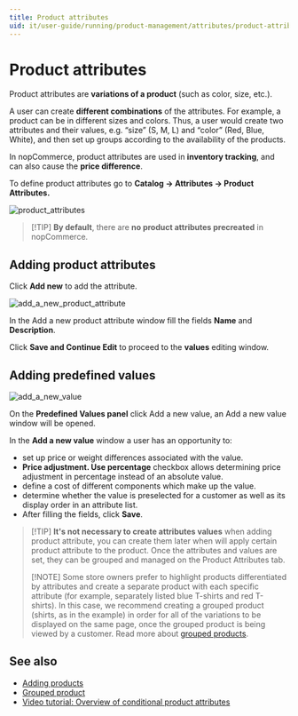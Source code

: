 ```yaml
---
title: Product attributes
uid: it/user-guide/running/product-management/attributes/product-attributes
---
```


# Product attributes

Product attributes are **variations of a product** (such as color, size, etc.).

A user can create **different combinations** of the attributes. For example, a product can be in different sizes and colors. Thus, a user would create two attributes and their values, e.g. “size” (S, M, L) and “color” (Red, Blue, White), and then set up groups according to the availability of the products.

In nopCommerce, product attributes are used in **inventory tracking**, and can also cause the **price difference**.

To define product attributes go to **Catalog → Attributes → Product Attributes.**

![product_attributes](_static/product-attributes/product_attributes.png)

> [!TIP] **By default**, there are **no product attributes precreated** in nopCommerce.

## Adding product attributes

Click **Add new** to add the attribute.

![add_a_new_product_attribute](_static/product-attributes/add_a_new_product_attribute.png)

In the Add a new product attribute window fill the fields **Name** and **Description**.

Click **Save and Continue Edit** to proceed to the **values** editing window.

## Adding predefined values

![add_a_new_value](_static/product-attributes/add_a_new_value.png)

On the **Predefined Values panel** click Add a new value, an Add a new value window will be opened.

In the **Add a new value** window a user has an opportunity to:

- set up price or weight differences associated with the value.
- **Price adjustment. Use percentage** checkbox allows determining price adjustment in percentage instead of an absolute value.
- define a cost of different components which make up the value.
- determine whether the value is preselected for a customer as well as its display order in an attribute list.
- After filling the fields, click **Save**.

> [!TIP] **It's not necessary to create attributes values** when adding product attribute, you can create them later when will apply certain product attribute to the product. Once the attributes and values are set, they can be grouped and managed on the Product Attributes tab.
> 
> [!NOTE] Some store owners prefer to highlight products differentiated by attributes and create a separate product with each specific attribute (for example, separately listed blue T-shirts and red T-shirts). In this case, we recommend creating a grouped product (shirts, as in the example) in order for all of the variations to be displayed on the same page, once the grouped product is being viewed by a customer. Read more about [grouped products](xref:en/user-guide/running/product-management/products/adding-products/grouped-products).

## See also

- [Adding products](xref:it/user-guide/running/product-management/products/adding-products/index)
- [Grouped product](xref:it/user-guide/running/product-management/products/adding-products/grouped-products)
- [Video tutorial: Overview of conditional product attributes](https://www.youtube.com/watch?v=eIdHVcEdos8&t=55s)